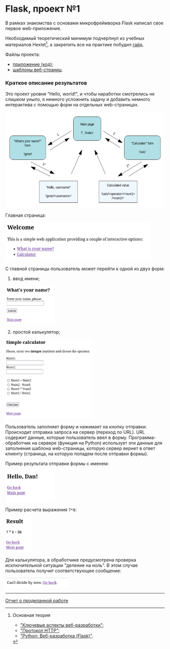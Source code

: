 # Flask, проект №1

В рамках знакомства с основами микрофреймворка Flask написал свое первое web-приложение.

Необходимый теоретический минимум подчерпнул из учебных материалов Hexlet[^hexlet-courses], а закрепить все на практике побудил [гайд](https://www.digitalocean.com/community/tutorials/how-to-create-your-first-web-application-using-flask-and-python-3).

[^hexlet-courses]: Основная теория
    - ["Ключевые аспекты веб-разработки"](https://ru.hexlet.io/courses/python-web-development);
    - ["Протокол HTTP"](https://ru.hexlet.io/courses/http_protocol);
    - ["Python: Веб-разработка (Flask)"](https://ru.hexlet.io/courses/python-flask).

Файлы проекта:
- [приложение (код)](app_files/app.py); 
- [шаблоны веб-страниц](app_files/templates). 

### Краткое описание результатов

Это проект уровня "Hello, world!", и чтобы наработки смотрелись не слишком уныло, я немного усложнить задачу и добавить немного интерактива с помощью форм на отдельных web-страницах.

<img src="images/web_pages_scheme.png" height=300>

Главная страница:

<img src="images/index.png" height=120>

С главной страницы пользователь может перейти к одной из двух форм:
1. ввод имени;

<img src="images/hello_form.png" height=120>

2. простой калькулятор;

<img src="images/calc_form.png" height=250>

Пользователь заполняет форму и нажимает на кнопку отправки. Происходит отправка запроса на сервер (переход по URL). URL содержит данные, которые пользователь ввел в форму. Программа-обработчик на сервере (функция на Python) использует эти данные для заполнения шаблона web-страницы, которую сервер вернет в ответ клиенту (страница, на которую попадем после отправки формы).

Пример результата отправки формы с именем:

<img src="images/hello_result.png" align="top" height=100>

Пример расчета выражения `7*8`:

<img src="images/calc_form_std_result.png" height=110>

Для калькулятора, в обработчике предусмотрена проверка исключительной ситуации "деление на ноль". В этом случае пользователь получит соответствующее сообщение:

<img src="images/calc_form_zero_div_result.png" width=200>

---

[Отчет о проделанной работе](noted.md)
